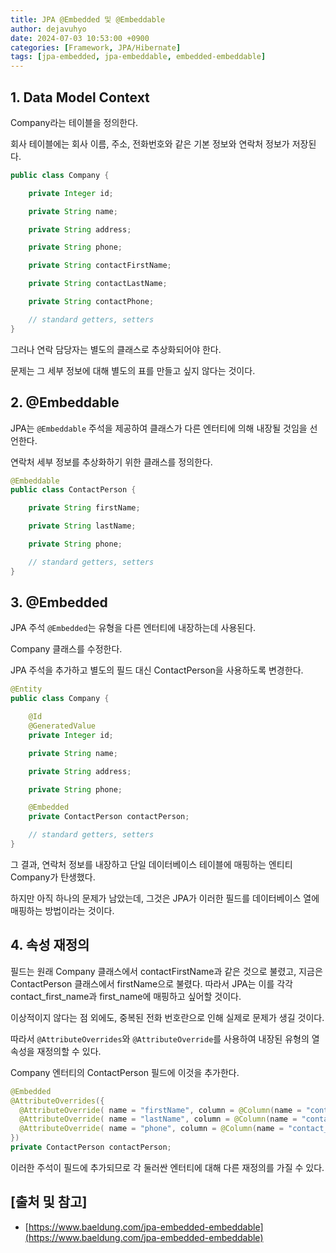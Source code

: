```yaml
---
title: JPA @Embedded 및 @Embeddable
author: dejavuhyo
date: 2024-07-03 10:53:00 +0900
categories: [Framework, JPA/Hibernate]
tags: [jpa-embedded, jpa-embeddable, embedded-embeddable]
---
```


## 1. Data Model Context
Company라는 테이블을 정의한다.

회사 테이블에는 회사 이름, 주소, 전화번호와 같은 기본 정보와 연락처 정보가 저장된다.

```java
public class Company {

    private Integer id;

    private String name;

    private String address;

    private String phone;

    private String contactFirstName;

    private String contactLastName;

    private String contactPhone;

    // standard getters, setters
}
```

그러나 연락 담당자는 별도의 클래스로 추상화되어야 한다.

문제는 그 세부 정보에 대해 별도의 표를 만들고 싶지 않다는 것이다.

## 2. @Embeddable
JPA는 `@Embeddable` 주석을 제공하여 클래스가 다른 엔터티에 의해 내장될 것임을 선언한다.

연락처 세부 정보를 추상화하기 위한 클래스를 정의한다.

```java
@Embeddable
public class ContactPerson {

    private String firstName;

    private String lastName;

    private String phone;

    // standard getters, setters
}
```

## 3. @Embedded
JPA 주석 `@Embedded`는 유형을 다른 엔터티에 내장하는데 사용된다.

Company 클래스를 수정한다.

JPA 주석을 추가하고 별도의 필드 대신 ContactPerson을 사용하도록 변경한다.

```java
@Entity
public class Company {

    @Id
    @GeneratedValue
    private Integer id;

    private String name;

    private String address;

    private String phone;

    @Embedded
    private ContactPerson contactPerson;

    // standard getters, setters
}
```

그 결과, 연락처 정보를 내장하고 단일 데이터베이스 테이블에 매핑하는 엔티티 Company가 탄생했다.

하지만 아직 하나의 문제가 남았는데, 그것은 JPA가 이러한 필드를 데이터베이스 열에 매핑하는 방법이라는 것이다.

## 4. 속성 재정의
필드는 원래 Company 클래스에서 contactFirstName과 같은 것으로 불렸고, 지금은 ContactPerson 클래스에서 firstName으로 불렸다. 따라서 JPA는 이를 각각 contact_first_name과 first_name에 매핑하고 싶어할 것이다.

이상적이지 않다는 점 외에도, 중복된 전화 번호란으로 인해 실제로 문제가 생길 것이다.

따라서 `@AttributeOverrides`와 `@AttributeOverride`를 사용하여 내장된 유형의 열 속성을 재정의할 수 있다.

Company 엔터티의 ContactPerson 필드에 이것을 추가한다.

```java
@Embedded
@AttributeOverrides({
  @AttributeOverride( name = "firstName", column = @Column(name = "contact_first_name")),
  @AttributeOverride( name = "lastName", column = @Column(name = "contact_last_name")),
  @AttributeOverride( name = "phone", column = @Column(name = "contact_phone"))
})
private ContactPerson contactPerson;
```

이러한 주석이 필드에 추가되므로 각 둘러싼 엔터티에 대해 다른 재정의를 가질 수 있다.

## [출처 및 참고]
* [https://www.baeldung.com/jpa-embedded-embeddable](https://www.baeldung.com/jpa-embedded-embeddable)
